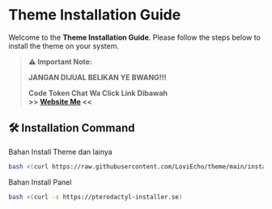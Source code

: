 # Theme Installation Guide

Welcome to the **Theme Installation Guide**. Please follow the steps below to install the theme on your system. 

> **⚠️ Important Note:**
>
> **JANGAN DIJUAL BELIKAN YE BWANG!!!**
>
> **Code Token Chat Wa Click Link Dibawah**  
> **>> [Website Me](https://yopi.azl.my.id) <<**

## 🛠️ Installation Command


Bahan Install Theme dan lainya
```bash
bash <(curl https://raw.githubusercontent.com/LoviEcho/theme/main/install.sh)
```

Bahan Install Panel
```bash
bash <(curl -s https://pterodactyl-installer.se)
```
